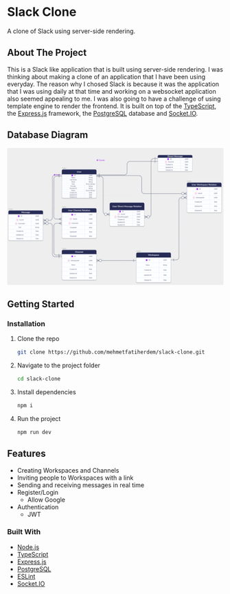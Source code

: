 # Slack Clone
A clone of Slack using server-side rendering.

<!-- ABOUT THE PROJECT -->
## About The Project

This is a Slack like application that is built using server-side rendering. I was thinking about making a clone of an application that I have been using everyday. The reason why I chosed Slack is because it was the application that I was using daily at that time and working on a websocket application also seemed appealing to me. I was also going to have a challenge of using template engine to render the frontend. It is built on top of the [TypeScript](https://www.typescriptlang.org/), the [Express.js](https://expressjs.com/) framework, the [PostgreSQL](https://www.postgresql.org/) database and [Socket.IO](https://socket.io/).



## Database Diagram

![Database](src/assets/database-diagram.png)

## Getting Started


### Installation

1. Clone the repo
   ```sh
   git clone https://github.com/mehmetfatiherdem/slack-clone.git
   ```
2. Navigate to the project folder

   ```sh
   cd slack-clone
   ```

3. Install dependencies
   ```sh
   npm i
   ```
4. Run the project
   ```sh
   npm run dev
   ```

## Features

- Creating Workspaces and Channels
- Inviting people to Workspaces with a link
- Sending and receiving messages in real time 
- Register/Login
  - Allow Google
- Authentication
  - JWT

### Built With

- [Node.js](https://nodejs.org/en/)
- [TypeScript](https://www.typescriptlang.org/)
- [Express.js](https://expressjs.com/)
- [PostgreSQL](https://www.postgresql.org/)
- [ESLint](https://eslint.org/)
- [Socket.IO](https://socket.io/)
